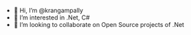 - 👋 Hi, I’m @krangampally
- 👀 I’m interested in .Net, C#
- 💞️ I’m looking to collaborate on Open Source projects of .Net
<!---
krangampally/krangampally is a ✨ special ✨ repository because its `README.md` (this file) appears on your GitHub profile.
You can click the Preview link to take a look at your changes.
--->
